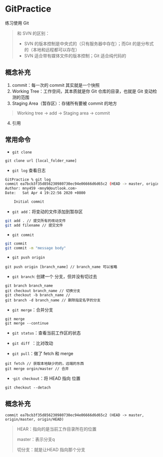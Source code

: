 # GitPractice

练习使用 Git

> 和 SVN 的区别：
>
> - SVN 的版本控制是中央式的（只有服务器中存在）；而Git 的是分布式的（本地和远程都可以存在）
> - SVN 适合带有媒体文件的版本控制；Git 适合纯代码的

## 概念补充

1. commit：每一次的 commit 其实就是一个快照
2. Working Tree：工作空间，其本质就是你 Git 仓库的目录，也就是 Git 变动检测的范围
3. Staging Area（暂存区）：存储所有要被 commit 的地方

> Working tree -> add -> Staging area -> commit 

4. 引用

## 常用命令

- `git clone`

```
git clone url [local_folder_name]
```

- `git log` 查看日志

```bash
GitPractice % git log
commit ea7bcb3f35d856230980730ec94e06666d6d65c2 (HEAD -> master, origin/master, origin/HEAD)
Author: mny459 <mny9@outlook.com>
Date:   Sat Apr 4 19:22:56 2020 +0800

    Initial commit
```

- `git add`：将变动的文件添加到暂存区 

```bash
git add . // 提交所有的改动文件
git add filename // 提交文件
```

- `git commit`

```bash
git commit
git commit -m "message body"
```

> 

- `git push origin`

```
git push origin [branch_name] // branch_name 可以省略  
```

- `git branch`: 创建一个 分支，但并没有切过去

```shell
git branch branch_name
git checkout branch_name // 切换分支
git checkout -b branch_name //
git branch -d branch_name // 删除指定名字的分支
```

- `git merge`：合并分支

```
git merge 
git merge --continue

```

- `git status`：查看当前工作区的状态
- `git diff `：比对改动

- `git pull`：做了 fetch 和 merge 

```
git fetch // 获取本地缺少的的，远端的东西 
git merge orgin/master // 合并
```

- ·`git checkout`：将 HEAD 指向 位置

```
git checkout --detach
```



## 概念补充

```shell
commit ea7bcb3f35d856230980730ec94e06666d6d65c2 (HEAD -> master, origin/master, origin/HEAD)
```

> HEAR：指向的是当前工作目录所在的位置
>
> master：表示分支q
>
> 切分支：就是让HEAD 指向那个分支 





